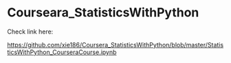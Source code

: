 # Courseara_StatisticsWithPython

Check link here: 

https://github.com/xie186/Coursera_StatisticsWithPython/blob/master/StatisticsWithPython_CourseraCourse.ipynb
